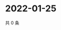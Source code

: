 # 2022-01-25

共 0 条

<!-- BEGIN WEIBO -->
<!-- 最后更新时间 Tue Jan 25 2022 23:14:26 GMT+0800 (China Standard Time) -->

<!-- END WEIBO -->
